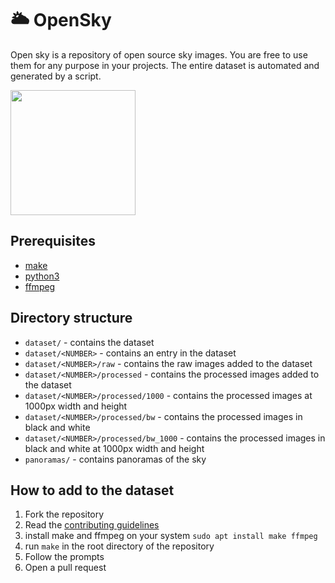 # 🌥 OpenSky
Open sky is a repository of open source sky images. You are free to use them for any purpose in your projects. The entire dataset is automated and generated by a script.

<img src="https://github.com/awesomelewis2007/OpenSky/blob/master/readme_animation.gif?raw=true" width="200" style="display: inline-block;">

## Prerequisites
- [make](https://www.gnu.org/software/make/)
- [python3](https://www.python.org/)
- [ffmpeg](https://ffmpeg.org/)

## Directory structure
- `dataset/` - contains the dataset
- `dataset/<NUMBER>` - contains an entry in the dataset
- `dataset/<NUMBER>/raw` - contains the raw images added to the dataset
- `dataset/<NUMBER>/processed` - contains the processed images added to the dataset
- `dataset/<NUMBER>/processed/1000` - contains the processed images at 1000px width and height
- `dataset/<NUMBER>/processed/bw` - contains the processed images in black and white
- `dataset/<NUMBER>/processed/bw_1000` - contains the processed images in black and white at 1000px width and height
- `panoramas/` - contains panoramas of the sky
## How to add to the dataset
1. Fork the repository
2. Read the [contributing guidelines](CONTRIBUTING.md)
2. install make and ffmpeg on your system `sudo apt install make ffmpeg`
3. run `make` in the root directory of the repository
4. Follow the prompts
5. Open a pull request
